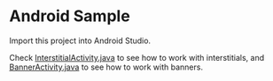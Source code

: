 # Android Sample

Import this project into Android Studio.

Check [InterstitialActivity.java](app/src/main/java/io/display/androidsample/InterstitialActivity.java) to see how to work with interstitials, and [BannerActivity.java](app/src/main/java/io/display/androidsample/BannerActivity.java) to see how to work with banners.
